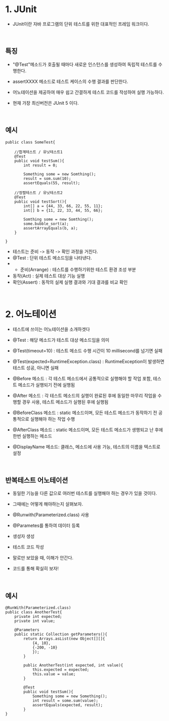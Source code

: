 

# 1. JUnit
- JUnit이란 자바 프로그램의 단위 테스트를 위한 대표적인 프레임 워크이다.

<br/>

## 특징
- "@Test"메소드가 호출될 때마다 새로운 인스턴스를 생성하여 독립적 테스트를 수행한다.

- assertXXXX 메소드로 테스트 케이스의 수행 결과를 판단한다.

- 어노테이션을 제공하여 매우 쉽고 간결하게 테스트 코드를 작성하여 실행 가능하다.

- 현재 가장 최신버전은 JUnit 5 이다.

<br/>

## 예시

```
public class SomeTest{
	
    //합계테스트 / 유닛테스트1
	@Test
    public void testSum(){
    	int result = 0;
        
        Something some = new Somthing();
        result = som.sum(10);
        assertEquals(55, result);
        
    //정렬테스트 / 유닛테스트2
    @Test
    public void testSort(){
    	int[] a = {44, 33, 66, 22, 55, 11};
        int[] b = {11, 22, 33, 44, 55, 66};
        
        Somthing some = new Somthing();
        some.bubble_sort(a);
        assertArrayEquals(b, a);
    }
    
}
```
- 테스트는 준비 -> 동작 -> 확인 과정을 거친다.
- @Test : 단위 테스트 메소드임을 나타낸다.
- * 준비(Arrange) : 테스트를 수행하기위한 테스트 환경 조성 부분
- 동작(Act) : 실제 테스트 대상 기능 실행
- 확인(Assert) : 동작의 실제 실행 결과와 기대 결과를 비교 확인

<br/>

# 2. 어노테이션
- 테스트에 쓰이는 어노테이션을 소개하겟다

- @Test : 해당 메소드가 테스트 대상 메소드임을 의미

- @Test(timeout=10) : 테스트 메소드 수행 시간이 10 millisecond를 넘기면 실패

- @Test(expected=RuntimeException.class) : RuntimeException이 발생하면 테스트 성공, 아니면 실패

- @Before 메소드 : 각 테스트 메소드에서 공통적으로 실행해야 할 작업 포함, 테스트 메소드가 실행되기 전에 실행됨

- @After 메소드 : 각 테스트 메소드의 실행이 완료된 후에 동일한 마무리 작업을 수행할 경우 사용, 테스트 메소드가 실행된 후에 실행됨

- @BeforeClass 메소드 : static 메소드이며, 모든 테스트 메소드가 동작하기 전 공통적으로 실행해야 하는 작업 수행

- @AfterClass 메소드 : static 메소드이며, 모든 테스트 메소드가 생행되고 난 후에 한번 실행하는 메소드

- @DisplayName 메소드: 클래스, 메소드에 사용 가능, 테스트의 이름을 텍스트로 설정

<br/>

## 반복테스트 어노테이션

- 동일한 기능을 다른 값으로 여러번 테스트를 실행해야 하는 경우가 있을 것이다.

- 그때에는 어떻게 해야하는지 살펴보자.

- @Runwith(Parameterized.class) 사용
- @Parametes를 통하여 데이터 등록
- 생성자 생성
- 테스트 코드 작성
- 말로만 보았을 때, 이해가 안간다.
- 코드를 통해 확실히 보자!

<br/>

## 예시

```
@RunWith(Parameterized.class)
public class AnotherTest{
	private int expected;
    private int value;
    
    @Parameters
    public static Collection getParameters(){
    	return Arrays.asList(new Object[][]{
        	{4, 10},
            {-200, -10}
            });
        }
        
        public AnotherTest(int expected, int value){
        	this.expected = expected;
            this.value = value;
        }
        
        @Test
        public void testSum(){
        	Something some = new Something();
            int result = some.sum(value);
            assertEquals(expected, result);
        }
}
```

<br/>





